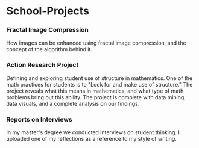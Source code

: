 # School-Projects  

### Fractal Image Compression ###

How images can be enhanced using fractal image compression, and the concept of the algorithm behind it.

### Action Research Project ###  

Defining and exploring student use of structure in mathematics. One of the math practices for students is to "Look for and make use of structure." The project reveals what this means in mathematics, and what type of math problems bring out this ability. The project is complete with data mining, data visuals, and a complete analysis on our findings.

### Reports on Interviews

In my master's degree we conducted interviews on student thinking. I uploaded one of my reflections as a reference to my style of writing.
